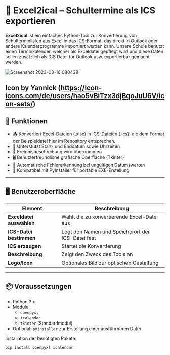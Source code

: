 # 📅 Excel2ical – Schultermine als ICS exportieren

**Excel2ical** ist ein einfaches Python-Tool zur Konvertierung von Schulterminlisten aus Excel in das ICS-Format, das direkt in Outlook oder andere Kalenderprogramme importiert werden kann.
Unsere Schule benutzt einen Terminkalender, welcher als Exceldatei gepflegt wird und diese Daten sollen zusätzlich als ICS Datei für Outlook usw. exportierbar gemacht werden.

![Screenshot 2023-03-16 080438](https://user-images.githubusercontent.com/75378632/225542585-db870a1e-7f39-491b-b0e8-124f28112038.png)

Icon by Yannick (https://icon-icons.com/de/users/hao5vBiTzx3djBqoJuU6V/icon-sets/)
---

## 🚀 Funktionen

- 📤 Konvertiert Excel-Dateien (.xlsx) in ICS-Dateien (.ics), die dem Format der Beispieldatei hier im Repository entsprechen.
- 📅 Unterstützt Start- und Enddatum sowie Uhrzeiten
- 📝 Ereignisbeschreibung wird übernommen
- 🖥️ Benutzerfreundliche grafische Oberfläche (Tkinter)
- 🧠 Automatische Fehlererkennung bei ungültigen Datumswerten
- 🧩 Kompatibel mit PyInstaller für portable EXE-Erstellung

---

## 🖥️ Benutzeroberfläche

| Element                  | Beschreibung                                      |
|--------------------------|--------------------------------------------------|
| **Exceldatei auswählen** | Wählt die zu konvertierende Excel-Datei aus      |
| **ICS-Datei bestimmen**  | Legt den Namen und Speicherort der ICS-Datei fest|
| **ICS erzeugen**         | Startet die Konvertierung                        |
| **Beschreibung**         | Zeigt den Zweck des Tools an                     |
| **Logo/Icon**            | Optionales Bild zur optischen Gestaltung         |

---

## 📦 Voraussetzungen

- Python 3.x
- Module:
  - `openpyxl`
  - `icalendar`
  - `tkinter` (Standardmodul)
- Optional: `pyinstaller` zur Erstellung einer ausführbaren Datei

Installation der benötigten Pakete:

```bash
pip install openpyxl icalendar
